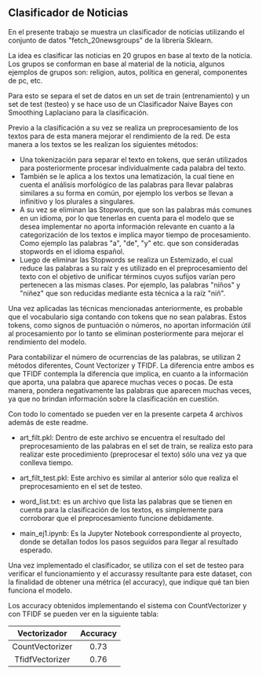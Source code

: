 ## Clasificador de Noticias

En el presente trabajo se muestra  un clasificador de noticias utilizando el conjunto de datos "fetch_20newsgroups" de la librería Sklearn.

La idea es clasificar las noticias en 20 grupos en base al texto de la noticia. Los grupos se conforman en base al material de la noticia, algunos ejemplos de grupos son: religion, autos, política en general, componentes de pc, etc.

Para esto se separa el set de datos en un set de train (entrenamiento) y un set de test (testeo) y se hace uso de un Clasificador Naive Bayes con Smoothing Laplaciano para la clasificación.

Previo a la clasificación a su vez se realiza un preprocesamiento de los textos para de esta manera mejorar el rendimiento de la red. De esta manera a los textos se les realizan los siguientes métodos:

- Una tokenización para separar el texto en tokens, que serán utilizados para posteriormente procesar individualmente cada palabra del texto.
- También se le aplica a los textos una lematización, la cual tiene en cuenta el análisis morfológico de las palabras para llevar palabras similares a su forma en común, por ejemplo los verbos se llevan a infinitivo y los plurales a singulares. 
- A su vez se eliminan las Stopwords, que son las palabras más comunes en un idioma, por lo que tenerlas en cuenta para el modelo que se desea implementar no aporta información relevante en cuanto a la categorización de los textos e implica mayor tiempo de procesamiento. Como ejemplo las palabras "a", "de", "y" etc. que son consideradas stopwords en el idioma español. 
- Luego de eliminar las Stopwords se realiza un Estemizado, el cual reduce las palabras a su raíz y es utilizado en el preprocesamiento del texto con el objetivo de unificar términos cuyos sufijos varían pero pertenecen a las mismas clases. Por ejemplo, las palabras "niños" y "niñez" que son reducidas mediante esta técnica a la raíz "niñ".

Una vez aplicadas las técnicas mencionadas anteriormente, es probable que el vocabulario siga contando con tokens que no sean palabras. Estos tokens, como signos de puntuación o números, no aportan información útil al procesamiento por lo tanto se eliminan posteriormente para mejorar el rendimiento del modelo.

Para contabilizar el número de ocurrencias de las palabras, se utilizan 2 métodos diferentes, Count Vectorizer y TFIDF. La diferencia entre ambos es que TFIDF contempla la diferencia que implica, en cuanto a la información que aporta, una palabra que aparece muchas veces o pocas. De esta manera, pondera negativamente las palabras que aparecen muchas veces, ya que no brindan información sobre la clasificación en cuestión.

Con todo lo comentado se pueden ver en la presente carpeta 4 archivos además de este readme.

- art_filt.pkl: Dentro de este archivo se encuentra el resultado del preprocesamiento de las palabras en el set de train, se realiza esto para realizar este procedimiento (preprocesar el texto) sólo una vez ya que conlleva tiempo.

- art_filt_test.pkl: Este archivo es similar al anterior sólo que realiza el preprocesamiento en el set de testeo.

- word_list.txt: es un archivo que lista las palabras que se tienen en cuenta para la clasificación de los textos, es simplemente para corroborar que el preprocesamiento funcione debidamente.

- main_ej1.ipynb: Es la Jupyter Notebook correspondiente al proyecto, donde se detallan todos los pasos seguidos para llegar al resultado esperado.

Una vez implementado el clasificador, se utiliza con el set de testeo para verificar el funcionamiento y el accurassy resultante para este dataset, con la finalidad de obtener una métrica (el accuracy), que indique qué tan bien funciona el modelo. 

Los accuracy obtenidos implementando el sistema con CountVectorizer y con TFIDF se pueden ver en la siguiente tabla:

<center>

|   Vectorizador  | Accuracy |
|:---------------:|:--------:|
| CountVectorizer |   0.73   |
| TfidfVectorizer |   0.76   |
 
